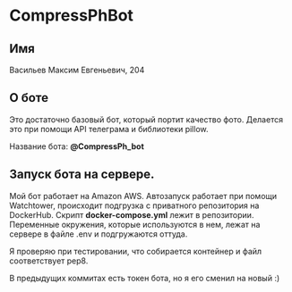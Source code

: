 # CompressPhBot

Имя
-----------

Васильев Максим Евгеньевич, 204

О боте
----------

Это достаточно базовый бот, который портит качество фото. Делается это при 
помощи API телеграма и библиотеки pillow. 

Название бота: **@CompressPh_bot**

Запуск бота на сервере.
-----

Мой бот работает на Amazon AWS. Автозапуск работает при помощи Watchtower, происходит подгрузка с приватного репозитория на DockerHub.
Скрипт **docker-compose.yml** лежит в репозитории. Переменные окружения, которые используются в нем, лежат на сервере в файле .env и подгружаются оттуда.

Я проверяю при тестировании, что собирается контейнер и файл соответствует pep8.

В предыдущих коммитах есть токен бота, но я его сменил на новый :)
